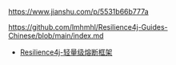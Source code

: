 https://www.jianshu.com/p/5531b66b777a

https://github.com/lmhmhl/Resilience4j-Guides-Chinese/blob/main/index.md



- [Resilience4j-轻量级熔断框架](https://www.jianshu.com/p/5531b66b777a)